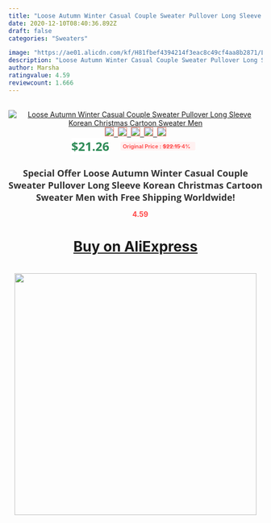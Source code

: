 ```yaml
---
title: "Loose Autumn Winter Casual Couple Sweater Pullover Long Sleeve Korean Christmas Cartoon Sweater Men"
date: 2020-12-10T08:40:36.892Z
draft: false
categories: "Sweaters"

image: "https://ae01.alicdn.com/kf/H81fbef4394214f3eac8c49cf4aa8b2871/Loose-Autumn-Winter-Casual-Couple-Sweater-Pullover-Long-Sleeve-Korean-Christmas-Cartoon-Sweater-Men.jpg"
description: "Loose Autumn Winter Casual Couple Sweater Pullover Long Sleeve Korean Christmas Cartoon Sweater Men"
author: Marsha
ratingvalue: 4.59
reviewcount: 1.666
---
```

<br>
<div style="text-align: center;">
<a href="https://s.click.aliexpress.com/e/_9u9bzx" target="_blank" rel="nofollow noopener noreferrer"><img alt="Loose Autumn Winter Casual Couple Sweater Pullover Long Sleeve Korean Christmas Cartoon Sweater Men" class="magnifier-image" src="https://ae01.alicdn.com/kf/H81fbef4394214f3eac8c49cf4aa8b2871/Loose-Autumn-Winter-Casual-Couple-Sweater-Pullover-Long-Sleeve-Korean-Christmas-Cartoon-Sweater-Men.jpg_640x640.jpg">
<br>
<img style="border:1px solid salmon" src="https://ae01.alicdn.com/kf/H81fbef4394214f3eac8c49cf4aa8b2871/Loose-Autumn-Winter-Casual-Couple-Sweater-Pullover-Long-Sleeve-Korean-Christmas-Cartoon-Sweater-Men.jpg_120x120.jpg">&nbsp;&nbsp;<img style="border:1px solid salmon" src="https://ae01.alicdn.com/kf/Hc0b84e06b1804c2ba23f2bd355e8bfa7w/Loose-Autumn-Winter-Casual-Couple-Sweater-Pullover-Long-Sleeve-Korean-Christmas-Cartoon-Sweater-Men.jpg_120x120.jpg">&nbsp;&nbsp;<img style="border:1px solid salmon" src="https://ae01.alicdn.com/kf/H039db179c4714a8f94412de961fda4667/Loose-Autumn-Winter-Casual-Couple-Sweater-Pullover-Long-Sleeve-Korean-Christmas-Cartoon-Sweater-Men.jpg_120x120.jpg">&nbsp;&nbsp;<img style="border:1px solid salmon" src="https://ae01.alicdn.com/kf/H8ebbdee1604541d198d4decfe58fb2e6v/Loose-Autumn-Winter-Casual-Couple-Sweater-Pullover-Long-Sleeve-Korean-Christmas-Cartoon-Sweater-Men.jpg_120x120.jpg">&nbsp;&nbsp;<img style="border:1px solid salmon" src="https://ae01.alicdn.com/kf/H60a35b9407e5461b85e68ea5b52ccf229/Loose-Autumn-Winter-Casual-Couple-Sweater-Pullover-Long-Sleeve-Korean-Christmas-Cartoon-Sweater-Men.jpg_120x120.jpg"></a></div><br0>
<div style="text-align: center;"><span style="background-color: white; border: 0px; box-sizing: border-box; color: seagreen; display: inline-block; font-family: &quot;open sans&quot; , &quot;arial&quot; , &quot;helvetica&quot; , sans-serif , &quot;heiti&quot;; font-size: 24px; font-stretch: inherit; font-weight: 700; line-height: inherit; margin: 0px 10px 0px 0px; padding: 0px; vertical-align: middle;">$21.26 </span>
<span style="background: rgb(255 , 241 , 241); border-radius: 3px; border: 0px; box-sizing: border-box; color: #ff4747; display: inline-block; font-family: inherit; font-size: 12px; font-stretch: inherit; font-style: inherit; font-variant: inherit; font-weight: 600; line-height: inherit; margin: 0px; padding: 2px 5px; transform: scale(0.9); vertical-align: middle;">Original Price : <b style="text-decoration: line-through;">$22.15 </b> 4%&nbsp;&nbsp;</span></div>
<h1 style="color: #333333; display: inline-block; font-family: &quot;open sans&quot; , &quot;arial&quot; , &quot;helvetica&quot; , sans-serif , &quot;heiti&quot;; font-size: 18px; font-stretch: inherit; font-weight: 700; text-align: center;">Special Offer Loose Autumn Winter Casual Couple Sweater Pullover Long Sleeve Korean Christmas Cartoon Sweater Men with Free Shipping Worldwide!</h1>
<div style="color: #ff4747; text-align: center;">
<img src="https://4.bp.blogspot.com/-M0ZcTcb-5uY/XleCXlxnR4I/AAAAAAAAAEc/OrjgMkXV1oMQFaCRZj5HQwOCBcu3w1FegCPcBGAYYCw/s1600/star.png" style="height: 15px;">&nbsp;<b>4.59</b></div>
<div class="button_cont" align="center"><a class="buynow_a" href="https://s.click.aliexpress.com/e/_9u9bzx" target="_blank" rel="nofollow noopener noreferrer"><H1>Buy on AliExpress</H1></a></div><br>
<div class="separator" style="clear: both; text-align: center;">
<img src="https://lh3.googleusercontent.com/-pTy5HemUv9M/XlePHvY0dAI/AAAAAAAAAE4/0nX5iRUoIWY8eMW9Dpxeirr157OZliDIgCLcBGAsYHQ/s1600/badge.gif" width="480">
</div>
